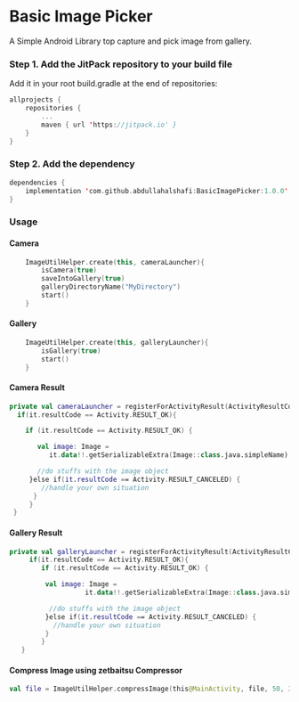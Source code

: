 # Basic Image Picker
A Simple Android Library top capture and pick image from gallery.

### Step 1. Add the JitPack repository to your build file
Add it in your root build.gradle at the end of repositories:
```Kotlin
allprojects {
    repositories {
        ...
        maven { url 'https://jitpack.io' }
    }
}
```

### Step 2. Add the dependency
```Kotlin
dependencies {
    implementation 'com.github.abdullahalshafi:BasicImagePicker:1.0.0'
}
```

### Usage
#### Camera
```kotlin
    ImageUtilHelper.create(this, cameraLauncher){
        isCamera(true)
        saveIntoGallery(true)
        galleryDirectoryName("MyDirectory")
        start()
    }
```

#### Gallery
```kotlin
    ImageUtilHelper.create(this, galleryLauncher){
        isGallery(true)
        start()
    }
```

#### Camera Result
```kotlin
private val cameraLauncher = registerForActivityResult(ActivityResultContracts.StartActivityForResult()){
  if(it.resultCode == Activity.RESULT_OK){

    if (it.resultCode == Activity.RESULT_OK) {

       val image: Image =
          it.data!!.getSerializableExtra(Image::class.java.simpleName) as Image

       //do stuffs with the image object
     }else if(it.resultCode == Activity.RESULT_CANCELED) {
        //handle your own situation
      }
     }
 }
```

#### Gallery Result
```kotlin
private val galleryLauncher = registerForActivityResult(ActivityResultContracts.StartActivityForResult()){
     if(it.resultCode == Activity.RESULT_OK){
        if (it.resultCode == Activity.RESULT_OK) {

         val image: Image =
                   it.data!!.getSerializableExtra(Image::class.java.simpleName) as Image

          //do stuffs with the image object
         }else if(it.resultCode == Activity.RESULT_CANCELED) {
           //handle your own situation
         }
        }
   }
```

#### Compress Image using zetbaitsu Compressor
```kotlin
val file = ImageUtilHelper.compressImage(this@MainActivity, file, 50, 300,300)
```



